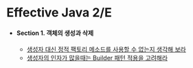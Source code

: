 # Effective Java 2/E

* #### Section 1. 객체의 생성과 삭제
    * [생성자 대신 정적 팩토리 메소드를 사용할 수 없는지 생각해 보라](/creational_and_delete_object/StaticFactoryMethod.md)
    * [생성자의 인자가 많을때는 Builder 패턴 적용을 고려해라](/creational_and_delete_object/BuilderPattern.md)